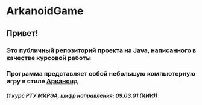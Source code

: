 # ArkanoidGame

<h2>Привет!</h2>
<h3>Это публичный репозиторий проекта на Java, написанного в качестве курсовой работы<h3>
<p>Программа представляет собой небольшую компьютерную игру в стиле <a href="https://ru.wikipedia.org/wiki/Arkanoid">Арканоид</a></p>
<h5>(1 курс РТУ МИРЭА, шифр направления: 09.03.01 (ИИИ))</h5>
